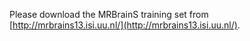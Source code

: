 Please download the MRBrainS training set from [http://mrbrains13.isi.uu.nl/](http://mrbrains13.isi.uu.nl/).